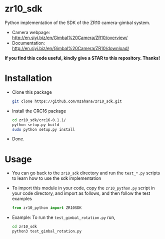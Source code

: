 # zr10_sdk
Python implementation of the SDK of the ZR10 camera-gimbal system.

* Camera webpage: http://en.siyi.biz/en/Gimbal%20Camera/ZR10/overview/
* Documentation: http://en.siyi.biz/en/Gimbal%20Camera/ZR10/download/

**If you find this code useful, kindly give a STAR to this repository. Thanks!**

# Installation
* Clone this package
    ```bash
    git clone https://github.com/mzahana/zr10_sdk.git
    ```
* Install the CRC16 package
    ```bash
    cd zr10_sdk/crc16-0.1.1/
    python setup.py build
    sudo python setup.py install
    ```
* Done. 
# Usage
* You can go back to the `zr10_sdk` directory and run the `test_*.py` scripts to learn how to use the sdk implementation

* To import this module in your code, copy the `zr10_python.py` script in your code directory, and import as follows, and then follow the test examples
    ```python
    from zr10_python import ZR10SDK
    ```
* Example: To run the `test_gimbal_rotation.py` run,
    ```bash
    cd zr10_sdk
    python3 test_gimbal_rotation.py
    ```
